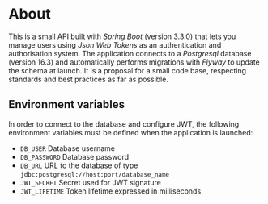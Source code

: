 # About

This is a small API built with _Spring Boot_ (version 3.3.0) that lets you manage users using _Json Web Tokens_ as an authentication and authorisation system.
The application connects to a _Postgresql_ database (version 16.3) and automatically performs migrations with _Flyway_ to update the schema at launch.
It is a proposal for a small code base, respecting standards and best practices as far as possible.

## Environment variables

In order to connect to the database and configure JWT, the following environment variables must be defined when the application is launched:

- `DB_USER` Database username
- `DB_PASSWORD` Database password
- `DB_URL` URL to the database of type `jdbc:postgresql://host:port/database_name` 
- `JWT_SECRET` Secret used for JWT signature
- `JWT_LIFETIME` Token lifetime expressed in milliseconds